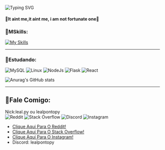 ![Typing SVG](https://readme-typing-svg.demolab.com?font=Mulish&size=30&pause=1000&color=19F73B&&width=600&lines=👋Olá+Mundo!;me+chamo+Davi+Leal.;👋Seja+bem+vindo(a).;Me+Segue+aí+☕.)

#### 🔵It aint me,it aint me, i am not fortunate one🔵


### 📌MSkills:
[![My Skills](https://skillicons.dev/icons?i=html,css,js,py,flask,tailwind,bootstrap,git)](https://skillicons.dev)
<hr>

### 📌Estudando:
 

![MySQL](https://img.shields.io/badge/mysql-4479A1.svg?style=for-the-badge&logo=mysql&logoColor=white) ![Linux](https://img.shields.io/badge/Linux-FCC624?style=for-the-badge&logo=linux&logoColor=black) ![NodeJs](https://img.shields.io/badge/nodejs-%23092E20.svg?style=for-the-badge&logo=nodejs&logoColor=white) ![Flask](https://img.shields.io/badge/flask-%23000.svg?style=for-the-badge&logo=flask&logoColor=white) 	![React](https://img.shields.io/badge/react-%232C2D72.svg?style=for-the-badge&logo=react&logoColor=white)



![Anurag's GitHub stats](https://github-readme-stats.vercel.app/api?username=DaviLealDev&show_icons=true&theme=radical)

<hr>

## 📌Fale Comigo:
Nick:leal.py ou lealpontopy
<br>
![Reddit](https://img.shields.io/badge/Reddit-%23FF4500.svg?style=for-the-badge&logo=Reddit&logoColor=white) ![Stack Overflow](https://img.shields.io/badge/-Stackoverflow-FE7A16?style=for-the-badge&logo=stack-overflow&logoColor=white)  ![Discord](https://img.shields.io/badge/Discord-%235865F2.svg?style=for-the-badge&logo=discord&logoColor=white) ![Instagram](https://img.shields.io/badge/Instagram-%23E4405F.svg?style=for-the-badge&logo=Instagram&logoColor=white)  

- [Clique Aqui Para O Reddit!](https://www.reddit.com/user/Neat_Resident5434/)
- [Clique Aqui Para O Stack Overflow!](https://stackoverflow.com/users/30027396/leal-py)
- [Clique Aqui Para O Instagram!](https://www.instagram.com/leal.py/)
- Discord: lealpontopy
